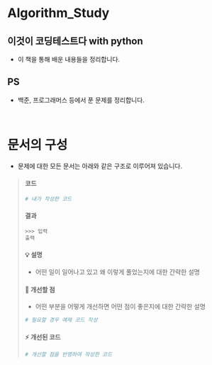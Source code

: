 # Algorithm_Study

## 이것이 코딩테스트다 with python
- 이 책을 통해 배운 내용들을 정리합니다.

## PS
- 백준, 프로그래머스 등에서 푼 문제를 정리합니다.

</br>

# 문서의 구성
- 문제에 대한 모든 문서는 아래와 같은 구조로 이루어져 있습니다.
> #### 코드
> ```py
> # 내가 작성한 코드
> ```
>
> #### 결과
> ```py
> >>> 입력
> 출력
> ```
>
> #### 💡 설명
> - 어떤 일이 일어나고 있고 왜 이렇게 풀었는지에 대한 간략한 설명
>
> #### 🥅 개선할 점
> - 어떤 부분을 어떻게 개선하면 어떤 점이 좋은지에 대한 간략한 설명
> ```py
> # 필요할 경우 예제 코드 작성
> ```
>
> #### ⚡️ 개선된 코드
> ```py
> # 개선할 점을 반영하여 작성한 코드
> ```
